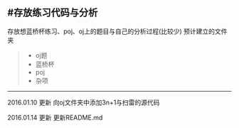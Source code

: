 #存放练习代码与分析
------
存放想蓝桥杯练习、poj、oj上的题目与自己的分析过程(比较少)
预计建立的文件夹
> * oj题
> * 蓝桥杯
> * poj
> * 杂项

------
2016.01.10  更新
  向oj文件夹中添加3n+1与扫雷的源代码

2016.01.14   更新
  更新README.md
